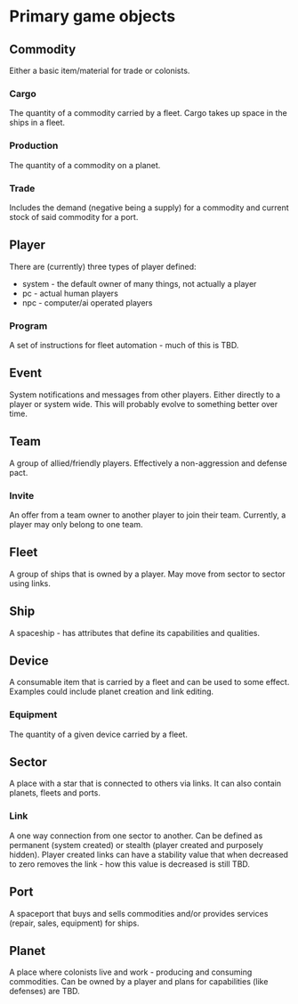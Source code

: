 # Primary game objects

## Commodity
Either a basic item/material for trade or colonists.

### Cargo
The quantity of a commodity carried by a fleet.  Cargo takes up space in the ships in a fleet.

### Production
The quantity of a commodity on a planet.

### Trade
Includes the demand (negative being a supply) for a commodity and current stock of said commodity for a port.

## Player
There are (currently) three types of player defined:
- system - the default owner of many things, not actually a player
- pc - actual human players
- npc - computer/ai operated players

### Program
A set of instructions for fleet automation - much of this is TBD.

## Event
System notifications and messages from other players.  Either directly to a player or system wide.  This will probably evolve to something better over time.

## Team
A group of allied/friendly players.  Effectively a non-aggression and defense pact. 

### Invite
An offer from a team owner to another player to join their team.  Currently, a player may only belong to one team.

## Fleet
A group of ships that is owned by a player.  May move from sector to sector using links.

## Ship
A spaceship - has attributes that define its capabilities and qualities.

## Device
A consumable item that is carried by a fleet and can be used to some effect.  Examples could include planet creation and link editing.

### Equipment
The quantity of a given device carried by a fleet.

## Sector
A place with a star that is connected to others via links.  It can also contain planets, fleets and ports.

### Link
A one way connection from one sector to another.  Can be defined as permanent (system created) or stealth (player created and purposely hidden).  Player created links can have a stability value that when decreased to zero removes the link - how this value is decreased is still TBD.

## Port
A spaceport that buys and sells commodities and/or provides services (repair, sales, equipment) for ships.

## Planet
A place where colonists live and work - producing and consuming commodities.  Can be owned by a player and plans for capabilities (like defenses) are TBD.




